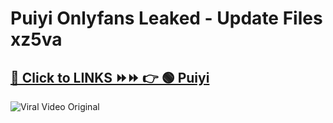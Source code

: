 
 # Puiyi Onlyfans Leaked - Update Files xz5va

## <h2><a href="https://clipsfans.com/Puiyi&ref=git">🔗 Click to LINKS ⏩⏩ 👉 🟢 Puiyi </a></h2>

<a href="https://clipsfans.com/Puiyi&ref=git" rel="nofollow" data-target="animated-image.originalLink"><img src="https://i.ibb.co.com/xMMVF88/686577567.gif" alt="Viral Video Original" style="max-width: 100%; display: inline-block;" data-target="animated-image.originalImage"></a>

